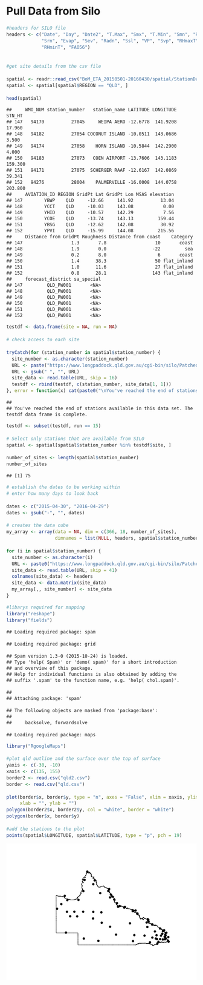 Pull Data from Silo
================

``` r
#headers for SILO file
headers <- c("Date", "Day", "Date2", "T.Max", "Smx", "T.Min", "Smn", "Rain",
             "Srn", "Evap", "Sev", "Radn", "Ssl", "VP", "Svp", "RHmaxT",
             "RHminT", "FAO56")


#get site details from the csv file

spatial <- readr::read_csv("BoM_ETA_20150501-20160430/spatial/StationData.csv")
spatial <- spatial[spatial$REGION == "QLD", ]

head(spatial)
```

    ##     WMO_NUM station_number   station_name LATITUDE LONGITUDE  STN_HT
    ## 147   94170          27045     WEIPA AERO -12.6778  141.9208  17.960
    ## 148   94182          27054 COCONUT ISLAND -10.0511  143.0686   3.500
    ## 149   94174          27058    HORN ISLAND -10.5844  142.2900   4.000
    ## 150   94183          27073   COEN AIRPORT -13.7606  143.1183 159.300
    ## 151   94171          27075  SCHERGER RAAF -12.6167  142.0869  39.341
    ## 152   94276          28004    PALMERVILLE -16.0008  144.0758 203.800
    ##     AVIATION_ID REGION GridPt Lat GridPt Lon MSAS elevation
    ## 147        YBWP    QLD     -12.66     141.92          13.04
    ## 148        YCCT    QLD     -10.03     143.08           0.00
    ## 149        YHID    QLD     -10.57     142.29           7.56
    ## 150        YCOE    QLD     -13.74     143.13         159.44
    ## 151        YBSG    QLD     -12.62     142.08          30.92
    ## 152        YPVI    QLD     -15.99     144.08         215.56
    ##     Distance from GridPt Roughness Distance from coast    Category
    ## 147                  1.3       7.8                  10       coast
    ## 148                  1.9       0.0                 -22         sea
    ## 149                  0.2       8.0                   6       coast
    ## 150                  1.4      38.3                  50 flat_inland
    ## 151                  1.0      11.6                  27 flat_inland
    ## 152                  0.8      28.1                 143 flat_inland
    ##     forecast_district sa_special
    ## 147         QLD_PW001       <NA>
    ## 148         QLD_PW001       <NA>
    ## 149         QLD_PW001       <NA>
    ## 150         QLD_PW001       <NA>
    ## 151         QLD_PW001       <NA>
    ## 152         QLD_PW001       <NA>

``` r
testdf <- data.frame(site = NA, run = NA)

# check access to each site

tryCatch(for (station_number in spatial$station_number) {
  site_number <- as.character(station_number)
  URL <- paste("https://www.longpaddock.qld.gov.au/cgi-bin/silo/PatchedPointDataset.php?format=fao56&station=", site_number, "&start=20160101&finish=20160102&username=USQKEITH&password=KEITH4350")
  URL <- gsub(" ", "", URL) 
  site_data <- read.table(URL, skip = 16)
  testdf <- rbind(testdf, c(station_number, site_data[1, 1]))
}, error = function(x) cat(paste0("\nYou've reached the end of stations available in this data set. The testdf data frame is complete.")))
```

    ## 
    ## You've reached the end of stations available in this data set. The testdf data frame is complete.

``` r
testdf <- subset(testdf, run == 15)

# Select only stations that are available from SILO
spatial <- spatial[spatial$station_number %in% testdf$site, ]

number_of_sites <- length(spatial$station_number)
number_of_sites
```

    ## [1] 75

``` r
# establish the dates to be working within
# enter how many days to look back

dates <- c("2015-04-30", "2016-04-29")
dates <- gsub("-", "", dates)

# creates the data cube
my_array <- array(data = NA, dim = c(366, 18, number_of_sites),
                  dimnames = list(NULL, headers, spatial$station_number))

for (i in spatial$station_number) {
  site_number <- as.character(i)
  URL <- paste0("https://www.longpaddock.qld.gov.au/cgi-bin/silo/PatchedPointDataset.php?format=fao56&station=", i, "&start=", dates[1], "&finish=", dates[2], "&username=USQKEITH&password=KEITH4350")
  site_data <- read.table(URL, skip = 41)
  colnames(site_data) <- headers
  site_data <- data.matrix(site_data) 
  my_array[,, site_number] <- site_data 
}
```

``` r
#libarys required for mapping
library("reshape")
library("fields")
```

    ## Loading required package: spam

    ## Loading required package: grid

    ## Spam version 1.3-0 (2015-10-24) is loaded.
    ## Type 'help( Spam)' or 'demo( spam)' for a short introduction 
    ## and overview of this package.
    ## Help for individual functions is also obtained by adding the
    ## suffix '.spam' to the function name, e.g. 'help( chol.spam)'.

    ## 
    ## Attaching package: 'spam'

    ## The following objects are masked from 'package:base':
    ## 
    ##     backsolve, forwardsolve

    ## Loading required package: maps

``` r
library("RgoogleMaps")

#plot qld outline and the surface over the top of surface
yaxis <- c(-30, -10)
xaxis <- c(135, 155)
border2 <- read.csv("qld2.csv")
border <- read.csv("qld.csv")

plot(border$x, border$y, type = "n", axes = "False", xlim = xaxis, ylim = yaxis,
     xlab = "", ylab = "")
polygon(border2$x, border2$y, col = "white", border = "white")
polygon(border$x, border$y)

#add the stations to the plot
points(spatial$LONGITUDE, spatial$LATITUDE, type = "p", pch = 19)
```

![](Pull_data_from_SILO_files/figure-markdown_github/map-1.png)
